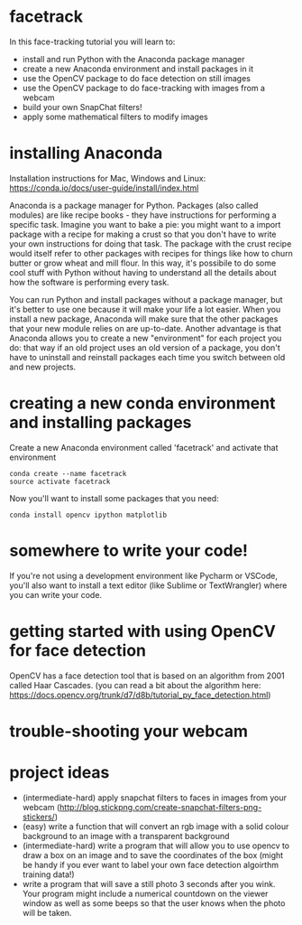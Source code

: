 # facetrack
In this face-tracking tutorial you will learn to:

- install and run Python with the Anaconda package manager
- create a new Anaconda environment and install packages in it
- use the OpenCV package to do face detection on still images
- use the OpenCV package to do face-tracking with images from a webcam
- build your own SnapChat filters!
- apply some mathematical filters to modify images



# installing Anaconda

Installation instructions for Mac, Windows and Linux: https://conda.io/docs/user-guide/install/index.html

Anaconda is a package manager for Python. Packages (also called modules) are like recipe books - they have instructions for performing a specific task. Imagine you want to bake a pie: you might want to a import package with a recipe for making a crust so that you don't have to write your own instructions for doing that task. The package with the crust recipe would itself refer to other packages with recipes for things like how to churn butter or grow wheat and mill flour. In this way, it's possibile to do some cool stuff with Python without having to understand all the details about how the software is performing every task.

You can run Python and install packages without a package manager, but it's better to use one because it will make your life a lot easier. When you install a new package, Anaconda will make sure that the other packages that your new module relies on are up-to-date. Another advantage is that Anaconda allows you to create a new "environment" for each project you do: that way if an old project uses an old version of a package, you don't have to uninstall and reinstall packages each time you switch between old and new projects.

# creating a new conda environment and installing packages
Create a new Anaconda environment called 'facetrack' and activate that environment
```
conda create --name facetrack
source activate facetrack
```

Now you'll want to install some packages that you need:

```
conda install opencv ipython matplotlib
```

# somewhere to write your code!
If you're not using a development environment like Pycharm or VSCode, you'll also want to install a text editor (like Sublime or TextWrangler) where you can write your code.


# getting started with using OpenCV for face detection
OpenCV has a face detection tool that is based on an algorithm from 2001 called Haar Cascades. (you can read a bit about the algorithm here: https://docs.opencv.org/trunk/d7/d8b/tutorial_py_face_detection.html)


# trouble-shooting your webcam


# project ideas
- (intermediate-hard) apply snapchat filters to faces in images from your webcam (http://blog.stickpng.com/create-snapchat-filters-png-stickers/)
- (easy) write a function that will convert an rgb image with a solid colour background to an image with a transparent background
- (intermediate-hard) write a program that will allow you to use opencv to draw a box on an image and to save the coordinates of the box (might be handy if you ever want to label your own face detection algoirthm training data!)
- write a program that will save a still photo 3 seconds after you wink. Your program might include a numerical countdown on the viewer window as well as some beeps so that the user knows when the photo will be taken.
